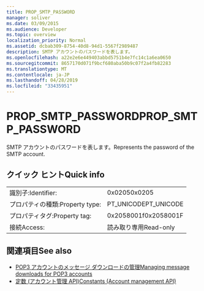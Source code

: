```yaml
---
title: PROP_SMTP_PASSWORD
manager: soliver
ms.date: 03/09/2015
ms.audience: Developer
ms.topic: overview
localization_priority: Normal
ms.assetid: dcbab309-8754-40d8-94d1-5567f2989487
description: SMTP アカウントのパスワードを表します。
ms.openlocfilehash: a22e2e6e449403abbd5751b4e7fc14c1a6ea0650
ms.sourcegitcommit: 8657170d071f9bcf680aba50b9c07f2a4fb82283
ms.translationtype: MT
ms.contentlocale: ja-JP
ms.lasthandoff: 04/28/2019
ms.locfileid: "33435951"
---
```

# <a name="propsmtppassword"></a><span data-ttu-id="43826-103">PROP_SMTP_PASSWORD</span><span class="sxs-lookup"><span data-stu-id="43826-103">PROP_SMTP_PASSWORD</span></span>

<span data-ttu-id="43826-104">SMTP アカウントのパスワードを表します。</span><span class="sxs-lookup"><span data-stu-id="43826-104">Represents the password of the SMTP account.</span></span>
  
## <a name="quick-info"></a><span data-ttu-id="43826-105">クイック ヒント</span><span class="sxs-lookup"><span data-stu-id="43826-105">Quick info</span></span>

|||
|:-----|:-----|
|<span data-ttu-id="43826-106">識別子:</span><span class="sxs-lookup"><span data-stu-id="43826-106">Identifier:</span></span>  <br/> |<span data-ttu-id="43826-107">0x0205</span><span class="sxs-lookup"><span data-stu-id="43826-107">0x0205</span></span>  <br/> |
|<span data-ttu-id="43826-108">プロパティの種類:</span><span class="sxs-lookup"><span data-stu-id="43826-108">Property type:</span></span>  <br/> |<span data-ttu-id="43826-109">PT_UNICODE</span><span class="sxs-lookup"><span data-stu-id="43826-109">PT_UNICODE</span></span>|<span data-ttu-id="43826-110">SECURE_FLAG</span><span class="sxs-lookup"><span data-stu-id="43826-110">SECURE_FLAG</span></span>  <br/> |
|<span data-ttu-id="43826-111">プロパティタグ:</span><span class="sxs-lookup"><span data-stu-id="43826-111">Property tag:</span></span>  <br/> |<span data-ttu-id="43826-112">0x2058001f</span><span class="sxs-lookup"><span data-stu-id="43826-112">0x2058001F</span></span>  <br/> |
|<span data-ttu-id="43826-113">接続</span><span class="sxs-lookup"><span data-stu-id="43826-113">Access:</span></span>  <br/> |<span data-ttu-id="43826-114">読み取り専用</span><span class="sxs-lookup"><span data-stu-id="43826-114">Read-only</span></span>  <br/> |
   
## <a name="see-also"></a><span data-ttu-id="43826-115">関連項目</span><span class="sxs-lookup"><span data-stu-id="43826-115">See also</span></span>

- [<span data-ttu-id="43826-116">POP3 アカウントのメッセージ ダウンロードの管理</span><span class="sxs-lookup"><span data-stu-id="43826-116">Managing message downloads for POP3 accounts</span></span>](managing-message-downloads-for-pop3-accounts.md) 
- [<span data-ttu-id="43826-117">定数 (アカウント管理 API)</span><span class="sxs-lookup"><span data-stu-id="43826-117">Constants (Account management API)</span></span>](constants-account-management-api.md)

